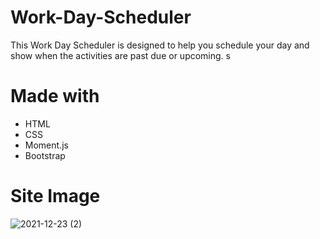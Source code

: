 # Work-Day-Scheduler

This Work Day Scheduler is designed to help you schedule your day and show when the activities are past due or upcoming. s

# Made with 
* HTML
* CSS
* Moment.js
* Bootstrap

# Site Image

![2021-12-23 (2)](https://user-images.githubusercontent.com/86794135/147308726-14b5545c-56c4-4a4d-a174-598245087207.png)
